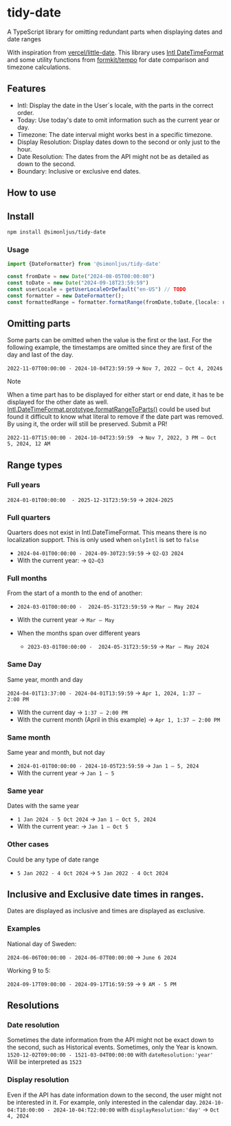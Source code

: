 # tidy-date
A TypeScript library for omitting redundant parts when displaying dates and date ranges

With inspiration from [vercel/little-date](https://github.com/vercel/little-date). This library uses [Intl DateTimeFormat](https://developer.mozilla.org/docs/Web/JavaScript/Reference/Global_Objects/Intl/DateTimeFormat) and some utility functions from [formkit/tempo](https://github.com/formkit/tempo) for date comparison and timezone calculations. 


## Features
* Intl: Display the date in the User´s locale, with the parts in the correct order.
* Today: Use today's date to omit information such as the current year or day.
* Timezone: The date interval might works best in a specific timezone. 
* Display Resolution: Display dates down to the second or only just to the hour. 
* Date Resolution: The dates from the API might not be as detailed as down to the second.
* Boundary: Inclusive or exclusive end dates.


## How to use
## Install
```bash
npm install @simonljus/tidy-date
```
### Usage
```typescript
import {DateFormatter} from '@simonljus/tidy-date'

const fromDate = new Date("2024-08-05T00:00:00")
const toDate = new Date("2024-09-18T23:59:59")
const userLocale = getUserLocaleOrDefault("en-US") // TODO
const formatter = new DateFormatter();
const formattedRange = formatter.formatRange(fromDate,toDate,{locale: userLocale})
```

## Omitting parts
Some parts can be omitted when the value is the first or the last. For the following example, the timestamps are omitted since they are first of the day and last of the day. 

`2022-11-07T00:00:00 - 2024-10-04T23:59:59` -> `Nov 7, 2022 – Oct 4, 2024`s
>[!NOTE]  
When a time part has to be displayed for either start or end date, it has te be displayed for the other date as well. [Intl.DateTimeFormat.prototype.formatRangeToParts()](https://developer.mozilla.org/docs/Web/JavaScript/Reference/Global_Objects/Intl/DateTimeFormat/formatRangeToParts) could be used but found it difficult to know what literal to remove if the date part was removed. By using it, the order will still be preserved. Submit a PR! 

`2022-11-07T15:00:00 - 2024-10-04T23:59:59 ` -> `Nov 7, 2022, 3 PM – Oct 5, 2024, 12 AM`

## Range types

### Full years
`2024-01-01T00:00:00  - 2025-12-31T23:59:59`  -> `2024-2025`

### Full quarters
Quarters does not exist in Intl.DateTimeFormat. This means there is no localization support.
This is only used when `onlyIntl` is set to `false`

* `2024-04-01T00:00:00 - 2024-09-30T23:59:59` -> `Q2-Q3 2024`
* With the current year: -> `Q2–Q3`


### Full months
From the start of a month to the end of another:
* `2024-03-01T00:00:00 -  2024-05-31T23:59:59` -> `Mar – May 2024`
* With the current year -> `Mar – May`

* When the months span over different years
    * `2023-03-01T00:00:00 -  2024-05-31T23:59:59` -> `Mar – May 2024`



### Same Day 
Same year, month and day

`2024-04-01T13:37:00 - 2024-04-01T13:59:59` -> `Apr 1, 2024, 1:37 – 2:00 PM`
* With the current day -> `1:37 – 2:00 PM`
* With the current month (April in this example) -> `Apr 1, 1:37 – 2:00 PM`

### Same month
Same year and month, but not day
* `2024-01-01T00:00:00 - 2024-10-05T23:59:59` -> `Jan 1 – 5, 2024`
* With the current year -> `Jan 1 – 5`

### Same year
Dates with the same year
* `1 Jan 2024 - 5 Oct 2024` -> `Jan 1 – Oct 5, 2024`
* With the current year: -> `Jan 1 – Oct 5`

### Other cases
Could be any type of date range
* `5 Jan 2022 - 4 Oct 2024` -> `5 Jan 2022 - 4 Oct 2024`



## Inclusive and Exclusive date times in ranges.
Dates are displayed as inclusive and times are displayed as exclusive. 
### Examples 

National day of Sweden:

`2024-06-06T00:00:00 - 2024-06-07T00:00:00` -> `June 6 2024`

Working 9 to 5:

`2024-09-17T09:00:00 - 2024-09-17T16:59:59` -> `9 AM - 5 PM`


## Resolutions

### Date resolution
Sometimes the date information from the API might not be exact down to the second, such as Historical events. Sometimes, only the Year is known.
`1520-12-02T09:00:00 - 1521-03-04T00:00:00` with `dateResolution:'year'` Will be interpreted as  `1523` 


### Display resolution
Even if the API has date information down to the second, the user might not be interested in it. For example, only interested in the calendar day.
`2024-10-04:T10:00:00 - 2024-10-04:T22:00:00` with `displayResolution:'day'`   -> `Oct 4, 2024`



